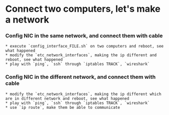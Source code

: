 # Connect two computers, let's make a network

### Config NIC in the same network, and connect them with cable 
    * execute `config_interface_FILE.sh` on two computers and reboot, see what happened
    * modify the `etc_network_interfaces`, making the ip different and reboot, see what happened
    * play with `ping`, `ssh` through `iptables TRACK`, `wireshark`

### Config NIC in the different network, and connect them with cable 
    * modify the `etc_network_interfaces`, making the ip different which are in different network and reboot, see what happened
    * play with `ping`, `ssh` through `iptables TRACK`, `wireshark`
    * use `ip route`, make them be able to communicate
